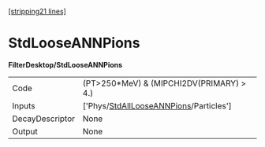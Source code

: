 [[stripping21 lines]](./stripping21-index)

# StdLooseANNPions

**FilterDesktop/StdLooseANNPions**

|                 |                                                                                               |
|-----------------|-----------------------------------------------------------------------------------------------|
| Code            | (PT\>250\*MeV) & (MIPCHI2DV(PRIMARY) \> 4.)                                                   |
| Inputs          | ['Phys/[StdAllLooseANNPions](./stripping21-commonparticles-stdalllooseannpions)/Particles'] |
| DecayDescriptor | None                                                                                          |
| Output          | None                                                                                          |
